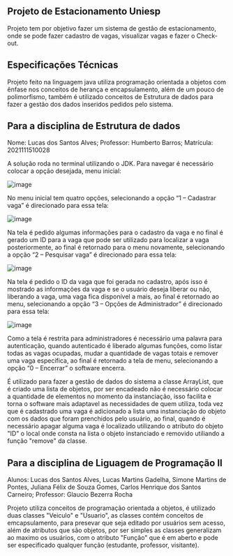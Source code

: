 ## Projeto de Estacionamento Uniesp

Projeto tem por objetivo fazer um sistema de gestão de estacionamento, onde se pode fazer cadastro de vagas, visualizar vagas e fazer o Check-out.

## Especificações Técnicas

Projeto feito na linguagem java utiliza programação orientada a objetos com ênfase nos conceitos de herança e encapsulamento, além de um pouco de polimorfismo, também é utilizado conceitos de Estrutura de dados para fazer a gestão dos dados inseridos pedidos pelo sistema.

## Para a disciplina de Estrutura de dados

Nome: Lucas dos Santos Alves; Professor: Humberto Barros; Matrícula: 2021111510028

A solução roda no terminal utilizando o JDK. Para navegar é necessário colocar a opção desejada, menu inicial: 

![image](https://user-images.githubusercontent.com/79539419/141661768-cfffedb3-de61-4b68-8097-bd49c57d1e85.png)

No menu inicial tem quatro opções, selecionando a opção “1 – Cadastrar vaga” é direcionado para essa tela:

![image](https://user-images.githubusercontent.com/79539419/141661319-42b78529-55d8-4592-8158-268669dad014.png)

Na tela é pedido algumas informações para o cadastro da vaga e no final é gerado um ID para a vaga que pode ser utilizado para localizar a vaga posteriormente, ao final é retornado para o menu novamente, selecionando a opção “2 – Pesquisar vaga” é direcionado para essa tela:

![image](https://user-images.githubusercontent.com/79539419/141661335-bcff3a64-6c58-44bc-b764-35826e222092.png)

Na tela é pedido o ID da vaga que foi gerada no cadastro, após isso é mostrado as informações da vaga e se o usuário deseja liberar ou não, liberando a vaga, uma vaga fica disponível a mais, ao final é retornado ao menu, selecionando a opção “3 – Opções de Administrador” é direcionado para essa tela: 

![image](https://user-images.githubusercontent.com/79539419/141661343-553d0469-837e-4bd7-ab6a-a7e45e4360e5.png)

Como a tela é restrita para administradores é necessário uma palavra para autenticação, quando autenticado é liberado algumas funções, como listar todas as vagas ocupadas, mudar a quantidade de vagas totais e remover uma vaga especifica, ao final é retornado a tela de menu, selecionando a opção “0 – Encerrar” o software encerra.

É utilizado para fazer a gestão de dados do sistema a classe ArrayList, que é criado uma lista de objetos, por ser encadeado não é necessário colocar a quantidade de elementos no momento da instanciação, isso facilita e torna o software mais adaptavel as necessidades de quem utiliza, toda vez que é cadastrado uma vaga é adicionado a lista uma instanciação do objeto com os dados que foram prenchidos pelo usuário, ao final, quando é necessário apagar alguma vaga é localizado utilizando o atributo do objeto "ID" o local onde consta na lista o objeto instanciado e removido utiliando a função "remove" da classe.

## Para a disciplina de Liguagem de Programação II

Alunos: Lucas dos Santos Alves, Lucas Martins Gadelha, Simone Martins de Pontes, Juliana Félix de Souza Gomes, Carlos Henrique dos Santos Carneiro; Professor: Glaucio Bezerra Rocha

Projeto utiliza conceitos de programação orientada a objetos, é utilizado duas classes "Veiculo" e "Usuario", as classes contém conceitos de emcapsulamento, para presevar que seja editado por usuários sem acesso, além de atributos que são objetos, por ser simples as classes generalizam ao maximo os usuários, com o atributo "Função" que é em aberto e pode ser especificado qualquer função (estudante, professor, visitante).
